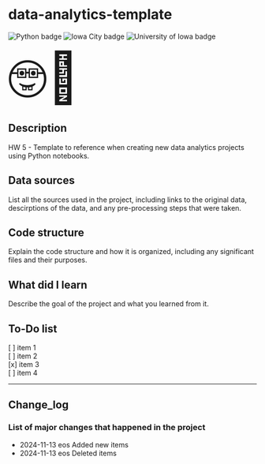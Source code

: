 # data-analytics-template

![Python badge](https://img.shields.io/badge/Python-3776AB?style=for-the-badge&logo=python&logoColor=white)
![Iowa City badge](https://img.shields.io/static/v1?message=IA&logo=google-maps&labelColor=ffcd00&color=000000&logoColor=black&label=Iowa%20City&style=for-the-badge)
![University of Iowa badge](https://img.shields.io/static/v1?message=Hawks!!&labelColor=000000&color=FFCD00&label=Go&style=for-the-badge)

<html>

<body>

<span style='font-size:100px;'>&#129299;</span><span style='font-size:100px;'>&#129312;</span>

</body>
</html>

## Description

HW 5 - Template to reference when creating new data analytics projects using Python notebooks.

## Data sources

List all the sources used in the project, including links to the original data, descirptions of the data, and any pre-processing steps that were taken.

## Code structure

Explain the code structure and how it is organized, including any significant files and their purposes.

## What did I learn

Describe the goal of the project and what you learned from it.

## To-Do list

[ ] item 1  
[ ] item 2  
[x] item 3  
[ ] item 4

---

## Change_log

### List of major changes that happened in the project

- 2024-11-13 eos Added new items
- 2024-11-13 eos Deleted items
